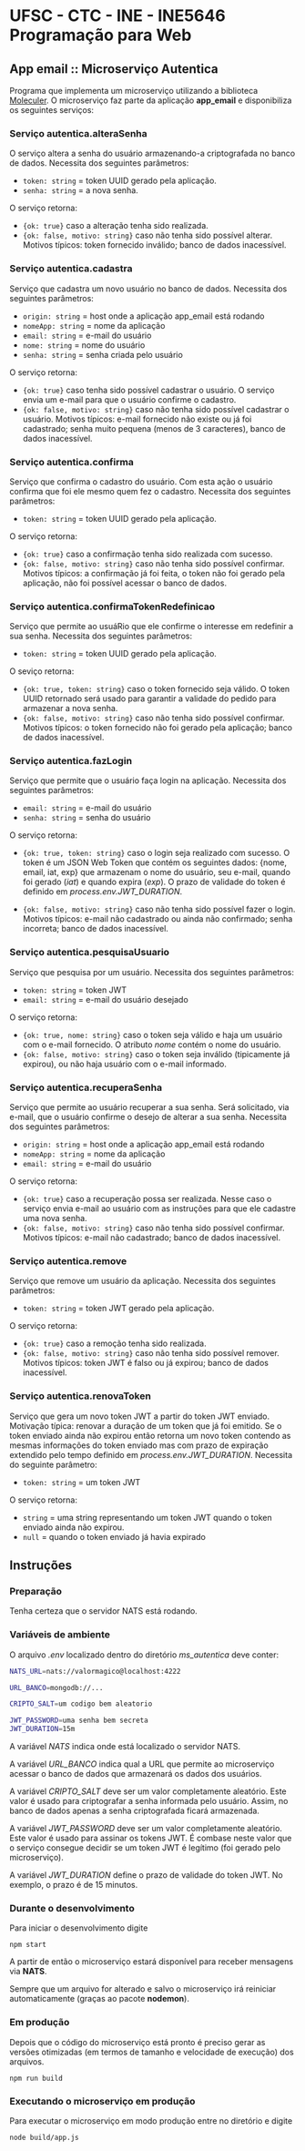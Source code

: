 # UFSC - CTC - INE - INE5646 Programação para Web

## App email :: Microserviço Autentica

Programa que implementa um microserviço utilizando a biblioteca [Moleculer](https://moleculer.services/). O microserviço faz parte da aplicação **app_email** e disponibiliza
os seguintes serviços:

### Serviço autentica.alteraSenha

O serviço altera a senha do usuário armazenando-a criptografada no banco de dados. Necessita dos seguintes parâmetros:

* `token: string` = token UUID gerado pela aplicação.
* `senha: string` = a nova senha.

O serviço retorna:

* `{ok: true}` caso a alteração tenha sido realizada.
* `{ok: false, motivo: string}` caso não tenha sido possível alterar. Motivos típicos: token fornecido inválido; banco de dados inacessível.

### Serviço autentica.cadastra

Serviço que cadastra um novo usuário no banco de dados. Necessita dos seguintes parâmetros:

* `origin: string` = host onde a aplicação app_email está rodando
* `nomeApp: string` = nome da aplicação
* `email: string` = e-mail do usuário
* `nome: string` = nome do usuário
* `senha: string` = senha criada pelo usuário

O serviço retorna:

* `{ok: true}` caso tenha sido possível cadastrar o usuário. O serviço envia um
  e-mail para que o usuário confirme o cadastro.
* `{ok: false, motivo: string}` caso não tenha sido possível cadastrar o usuário. Motivos típicos: e-mail fornecido não existe ou já foi cadastrado; senha muito pequena (menos de 3 caracteres), banco de dados inacessível.

### Serviço autentica.confirma

Serviço que confirma o cadastro do usuário. Com esta ação o usuário confirma que foi ele mesmo quem fez o cadastro.
Necessita dos seguintes parâmetros:

* `token: string` = token UUID gerado pela aplicação.

O serviço retorna:

* `{ok: true}` caso a confirmação tenha sido realizada com sucesso.
* `{ok: false, motivo: string}` caso não tenha sido possível confirmar. Motivos típicos: a confirmação já foi feita,
o token não foi gerado pela aplicação, não foi possível acessar o banco de dados.

### Serviço autentica.confirmaTokenRedefinicao

Serviço que permite ao usuáRio que ele confirme o interesse em redefinir a sua senha. Necessita dos seguintes parâmetros:

* `token: string` = token UUID gerado pela aplicação.

O seviço retorna:

* `{ok: true, token: string}` caso o token fornecido seja válido. O token UUID retornado será usado para garantir a validade do pedido para armazenar a nova senha.
* `{ok: false, motivo: string}` caso não tenha sido possível confirmar. Motivos típicos: o token fornecido não foi gerado pela aplicação; banco de dados inacessível.

### Serviço autentica.fazLogin

Serviço que permite que o usuário faça login na aplicação. Necessita dos seguintes parâmetros:

* `email: string` = e-mail do usuário
* `senha: string` = senha do usuário

O serviço retorna:

* `{ok: true, token: string}` caso o login seja realizado com sucesso. O token é um JSON Web Token que contém os seguintes dados: {nome, email, iat, exp} que armazenam o nome do usuário, seu e-mail, quando foi gerado (*iat*) e quando expira (*exp*). O prazo de validade do token é definido em *process.env.JWT_DURATION*.

* `{ok: false, motivo: string}` caso não tenha sido possível fazer o login. Motivos típicos: e-mail não cadastrado ou
ainda não confirmado; senha incorreta; banco de dados inacessível.

### Serviço autentica.pesquisaUsuario

Serviço que pesquisa por um usuário. Necessita dos seguintes parâmetros:

* `token: string` = token JWT
* `email: string` = e-mail do usuário desejado

O serviço retorna:

* `{ok: true, nome: string}` caso o token seja válido e haja um usuário com o e-mail fornecido. O atributo *nome* contém o nome do usuário.
* `{ok: false, motivo: string}` caso o token seja inválido (tipicamente já expirou), ou não haja usuário com o e-mail informado.

### Serviço autentica.recuperaSenha

Serviço que permite ao usuário recuperar a sua senha. Será solicitado, via e-mail, que o usuário confirme o desejo de alterar a sua senha. Necessita dos seguintes parâmetros:

* `origin: string` = host onde a aplicação app_email está rodando
* `nomeApp: string` = nome da aplicação
* `email: string` = e-mail do usuário

O serviço retorna:

* `{ok: true}` caso a recuperação possa ser realizada. Nesse caso o serviço envia e-mail ao usuário com as instruções para que ele cadastre uma nova senha.
* `{ok: false, motivo: string}` caso não tenha sido possível confirmar. Motivos típicos: e-mail não cadastrado; banco de dados inacessível.

### Serviço autentica.remove

Serviço que remove um usuário da aplicação. Necessita dos seguintes parâmetros:

* `token: string` = token JWT gerado pela aplicação.

O serviço retorna:

* `{ok: true}` caso a remoção tenha sido realizada.
* `{ok: false, motivo: string}` caso não tenha sido possível remover. Motivos típicos: token JWT é falso ou já expirou; banco de dados inacessível.

### Serviço autentica.renovaToken

Serviço que gera um novo token JWT a partir do token JWT enviado. Motivação típica: renovar a duração de um token que já foi emitido. Se o token enviado ainda não expirou então retorna um novo token contendo as mesmas informações do token enviado mas com prazo de expiração extendido pelo tempo definido em *process.env.JWT_DURATION*. Necessita do seguinte parâmetro:

* `token: string` = um token JWT

O serviço retorna:

* `string` = uma string representando um token JWT quando o token enviado ainda não expirou.
* `null`  = quando o token enviado já havia expirado

## Instruções

### Preparação

Tenha certeza que o servidor NATS está rodando.

### Variáveis de ambiente

O arquivo *.env* localizado dentro do diretório *ms_autentica* deve conter:

```bash
NATS_URL=nats://valormagico@localhost:4222

URL_BANCO=mongodb://...

CRIPTO_SALT=um codigo bem aleatorio

JWT_PASSWORD=uma senha bem secreta
JWT_DURATION=15m
```

A variável *NATS* indica onde está localizado o servidor NATS.

A variável *URL_BANCO* indica qual a URL que permite ao microserviço acessar o banco de dados que armazenará os dados dos usuários.

A variável *CRIPTO_SALT* deve ser um valor completamente aleatório. Este valor é usado para criptografar a senha informada pelo usuário. Assim, no banco de dados apenas a senha criptografada ficará armazenada.

A variável *JWT_PASSWORD* deve ser um valor completamente aleatório. Este valor é usado para assinar os tokens JWT. É combase neste valor que o serviço consegue decidir se um token JWT é legítimo (foi gerado pelo microserviço).

A variável *JWT_DURATION* define o prazo de validade do token JWT. No exemplo, o prazo é de 15 minutos.

### Durante o desenvolvimento

Para iniciar o desenvolvimento digite

`npm start`

A partir de então o microserviço estará disponível para receber mensagens via **NATS**.

Sempre que um arquivo for alterado e salvo o microserviço irá reiniciar automaticamente (graças ao pacote **nodemon**).

### Em produção

Depois que o código do microserviço está pronto é preciso gerar as versões otimizadas (em termos de tamanho e velocidade de execução) dos arquivos.

`npm run build`

### Executando o microserviço em produção

Para executar o microserviço em modo produção entre no diretório e digite

`node build/app.js`
